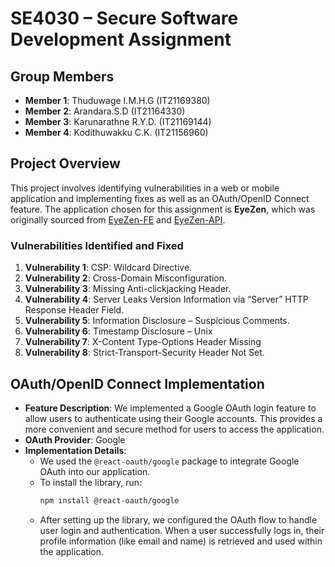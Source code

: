 # SE4030 – Secure Software Development Assignment

## Group Members
- **Member 1**: Thuduwage I.M.H.G (IT21169380)
- **Member 2**: Arandara.S.D (IT21164330)
- **Member 3**: Karunarathne R.Y.D. (IT21169144)
- **Member 4**: Kodithuwakku C.K. (IT21156960)

## Project Overview
This project involves identifying vulnerabilities in a web or mobile application and implementing fixes as well as an OAuth/OpenID Connect feature. The application chosen for this assignment is **EyeZen**, which was originally sourced from [EyeZen-FE](https://github.com/IsuruX98/EyeZen-FE) and [EyeZen-API](https://github.com/IsuruX98/EyeZen-API).

### Vulnerabilities Identified and Fixed
1. **Vulnerability 1**: CSP: Wildcard Directive.
2. **Vulnerability 2**: Cross-Domain Misconfiguration.
3. **Vulnerability 3**: Missing Anti-clickjacking Header.
4. **Vulnerability 4**: Server Leaks Version Information via “Server” HTTP Response Header Field.
5. **Vulnerability 5**: Information Disclosure – Suspicious Comments.
6. **Vulnerability 6**: Timestamp Disclosure – Unix
7. **Vulnerability 7**: X-Content Type-Options Header Missing
8. **Vulnerability 8**: Strict-Transport-Security Header Not Set.

## OAuth/OpenID Connect Implementation
- **Feature Description**: We implemented a Google OAuth login feature to allow users to authenticate using their Google accounts. This provides a more convenient and secure method for users to access the application.
- **OAuth Provider**: Google
- **Implementation Details**: 
  - We used the `@react-oauth/google` package to integrate Google OAuth into our application. 
  - To install the library, run:
    ```bash
    npm install @react-oauth/google
    ```
  - After setting up the library, we configured the OAuth flow to handle user login and authentication. When a user successfully logs in, their profile information (like email and name) is retrieved and used within the application.
